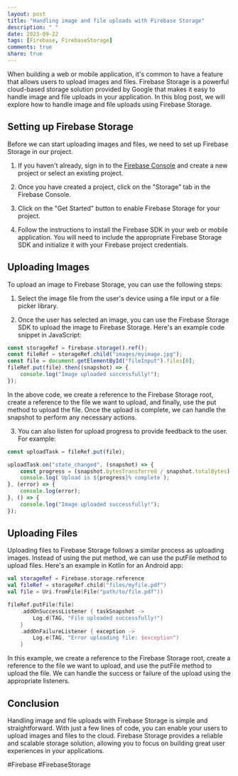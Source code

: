 ```yaml
---
layout: post
title: "Handling image and file uploads with Firebase Storage"
description: " "
date: 2023-09-22
tags: [Firebase, FirebaseStorage]
comments: true
share: true
---
```


When building a web or mobile application, it's common to have a feature that allows users to upload images and files. Firebase Storage is a powerful cloud-based storage solution provided by Google that makes it easy to handle image and file uploads in your application. In this blog post, we will explore how to handle image and file uploads using Firebase Storage.

## Setting up Firebase Storage

Before we can start uploading images and files, we need to set up Firebase Storage in our project.

1. If you haven't already, sign in to the [Firebase Console](https://console.firebase.google.com/) and create a new project or select an existing project.

2. Once you have created a project, click on the "Storage" tab in the Firebase Console.

3. Click on the "Get Started" button to enable Firebase Storage for your project.

4. Follow the instructions to install the Firebase SDK in your web or mobile application. You will need to include the appropriate Firebase Storage SDK and initialize it with your Firebase project credentials.

## Uploading Images

To upload an image to Firebase Storage, you can use the following steps:

1. Select the image file from the user's device using a file input or a file picker library.

2. Once the user has selected an image, you can use the Firebase Storage SDK to upload the image to Firebase Storage. Here's an example code snippet in JavaScript:

```javascript
const storageRef = firebase.storage().ref();
const fileRef = storageRef.child("images/myimage.jpg");
const file = document.getElementById("fileInput").files[0];
fileRef.put(file).then((snapshot) => {
    console.log("Image uploaded successfully!");
});
```
  
In the above code, we create a reference to the Firebase Storage root, create a reference to the file we want to upload, and finally, use the put method to upload the file. Once the upload is complete, we can handle the snapshot to perform any necessary actions.

3. You can also listen for upload progress to provide feedback to the user. For example:

```javascript
const uploadTask = fileRef.put(file);

uploadTask.on("state_changed", (snapshot) => {
    const progress = (snapshot.bytesTransferred / snapshot.totalBytes) * 100;
    console.log(`Upload is ${progress}% complete`);
}, (error) => {
    console.log(error);
}, () => {
    console.log("Image uploaded successfully!");
});
```

## Uploading Files

Uploading files to Firebase Storage follows a similar process as uploading images. Instead of using the put method, we can use the putFile method to upload files. Here's an example in Kotlin for an Android app:

```kotlin
val storageRef = Firebase.storage.reference
val fileRef = storageRef.child("files/myfile.pdf")
val file = Uri.fromFile(File("path/to/file.pdf"))

fileRef.putFile(file)
    .addOnSuccessListener { taskSnapshot ->
        Log.d(TAG, "File uploaded successfully!")
    }
    .addOnFailureListener { exception ->
        Log.e(TAG, "Error uploading file: $exception")
    }
```

In this example, we create a reference to the Firebase Storage root, create a reference to the file we want to upload, and use the putFile method to upload the file. We can handle the success or failure of the upload using the appropriate listeners.

## Conclusion

Handling image and file uploads with Firebase Storage is simple and straightforward. With just a few lines of code, you can enable your users to upload images and files to the cloud. Firebase Storage provides a reliable and scalable storage solution, allowing you to focus on building great user experiences in your applications.

#Firebase #FirebaseStorage